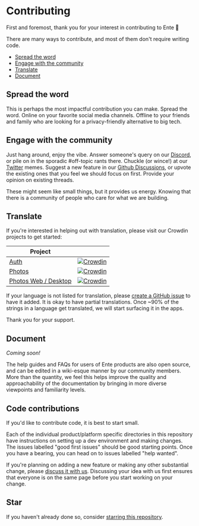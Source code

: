 # Contributing

First and foremost, thank you for your interest in contributing to Ente 🙏

There are many ways to contribute, and most of them don't require writing code.

* [Spread the word](#spread-the-word)
* [Engage with the community](#engage-with-the-community)
* [Translate](#translate)
* [Document](#document)


## Spread the word

This is perhaps the most impactful contribution you can make. Spread the word.
Online on your favorite social media channels. Offline to your friends and
family who are looking for a privacy-friendly alternative to big tech.

## Engage with the community

Just hang around, enjoy the vibe. Answer someone's query on our
[Discord](https://discord.gg/z2YVKkycX3), or pile on in the sporadic #off-topic
rants there. Chuckle (or wince!) at our [Twitter](https://twitter.com/enteio)
memes. Suggest a new feature in our [Github
Discussions](https://github.com/ente-io/ente/discussions/new?category=feature-requests),
or upvote the existing ones that you feel we should focus on first. Provide your
opinion on existing threads.

These might seem like small things, but it provides us energy. Knowing that
there is a community of people who care for what we are building.

## Translate

If you're interested in helping out with translation, please visit our Crowdin
projects to get started:

| Project  |  |
| ------------- | ------------- |
| [Auth](https://crowdin.com/project/ente-authenticator-app)  | [![Crowdin](https://badges.crowdin.net/ente-authenticator-app/localized.svg)](https://crowdin.com/project/ente-authenticator-app)  |
| [Photos](https://crowdin.com/project/ente-photos-app)  | [![Crowdin](https://badges.crowdin.net/ente-photos-app/localized.svg)](https://crowdin.com/project/ente-photos-app)  |
| [Photos Web / Desktop](https://crowdin.com/project/ente-photos-web)  | [![Crowdin](https://badges.crowdin.net/ente-photos-web/localized.svg)](https://crowdin.com/project/ente-photos-web)  |


If your language is not listed for translation, please [create a GitHub
issue](https://github.com/ente-io/ente/issues/new?title=Request+for+New+Language+Translation&body=Language+name%3A)
to have it added. It is okay to have partial translations. Once ~90% of the
strings in a language get translated, we will start surfacing it in the apps.

Thank you for your support.

## Document

_Coming soon!_

The help guides and FAQs for users of Ente products are also open source, and
can be edited in a wiki-esque manner by our community members. More than the
quantity, we feel this helps improve the quality and approachability of the
documentation by bringing in more diverse viewpoints and familiarity levels.

## Code contributions

If you'd like to contribute code, it is best to start small.

Each of the individual product/platform specific directories in this repository
have instructions on setting up a dev environment and making changes. The issues
labelled "good first issues" should be good starting points. Once you have a
bearing, you can head on to issues labelled "help wanted".

If you're planning on adding a new feature or making any other substantial
change, please [discuss it with
us](https://github.com/ente-io/ente/discussions). Discussing your idea with us
first ensures that everyone is on the same page before you start working on your
change.

## Star

If you haven't already done so, consider [starring this
repository](https://github.com/ente-io/ente/stargazers).
